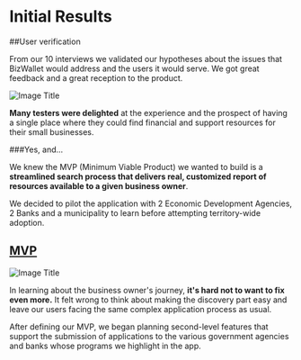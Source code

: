 # Initial Results

##User verification

From our 10 interviews we validated our hypotheses about the issues that BizWallet would address and the users it would serve. We got great feedback and a great reception to the product.


![Image Title](http://cl.ly/image/2Q1X2616391n/IMG_4040.JPG)

**Many testers were delighted** at the experience and the prospect of having a single place where they could find financial and support resources for their small businesses.

###Yes, and...

We knew the MVP (Minimum Viable Product) we wanted to build is a **streamlined search process that delivers real, customized report of resources available to a given business owner**.

We decided to pilot the application with 2 Economic Development Agencies, 2 Banks and a municipality to learn before attempting territory-wide adoption.

## [MVP](http://biz-finance-123.webflow.com/)





![Image Title](http://cl.ly/image/2A2U071c0I1T/short-lived-webflow_com-2.12-cf877eccf987c88179552d850982197fc95adf1d.png)

In learning about the business owner's journey, **it's hard not to want to fix even more.** It felt wrong to think about making the discovery part easy and leave our users facing the same complex application process as usual.

After defining our MVP, we began planning second-level features that support the submission of applications to the various government agencies and banks whose programs we highlight in the app.
